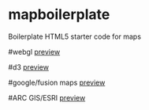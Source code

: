 # mapboilerplate

Boilerplate HTML5 starter code for maps

#webgl
[preview](https://mapboilerplate.netlify.com/webgl/webglglobe)

#d3
[preview](https://mapboilerplate.netlify.com/d3/)

#google/fusion maps
[preview](http://yslbeta.com/maps/googlemaps.html)

#ARC GIS/ESRI
[preview](https://www.yslbeta.com/maps/ESRImap.html)
